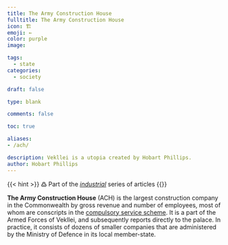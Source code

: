 ```yaml
---
title: The Army Construction House
fulltitle: The Army Construction House
icon: 🏗️
emoji: ←
color: purple
image: 

tags: 
  - state
categories:
  - society

draft: false

type: blank

comments: false

toc: true

aliases:
- /ach/

description: Vekllei is a utopia created by Hobart Phillips.
author: Hobart Phillips
---
```

{{< hint >}}
߷ Part of the *[industrial](/industry/)* series of articles
{{</hint>}}

**The Army Construction House** (ACH) is the largest construction company in the Commonwealth by gross revenue and number of employees, most of whom are conscripts in the [compulsory service scheme](/corsosva/). It is a part of the Armed Forces of Vekllei, and subsequently reports directly to the palace. In practice, it consists of dozens of smaller companies that are administered by the Ministry of Defence in its local member-state.